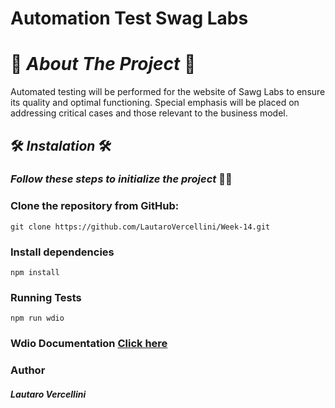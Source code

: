 # **Automation Test Swag Labs**

# 🚀 *About The Project* 🚀

Automated testing will be performed for the website of Sawg Labs to ensure its quality and optimal functioning. Special emphasis will be placed on addressing critical cases and those relevant to the business model.

## 🛠 *Instalation* 🛠
### *Follow these steps to initialize the project* 👩‍💻

### Clone the repository from GitHub:

    git clone https://github.com/LautaroVercellini/Week-14.git

### Install dependencies

    npm install

### Running Tests

    npm run wdio


<h3>Wdio Documentation <a href=https://webdriver.io/> Click here</a></h3>

### **Author**
#### *Lautaro Vercellini*